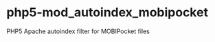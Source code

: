 php5-mod_autoindex_mobipocket
=============================

PHP5 Apache autoindex filter for MOBIPocket files